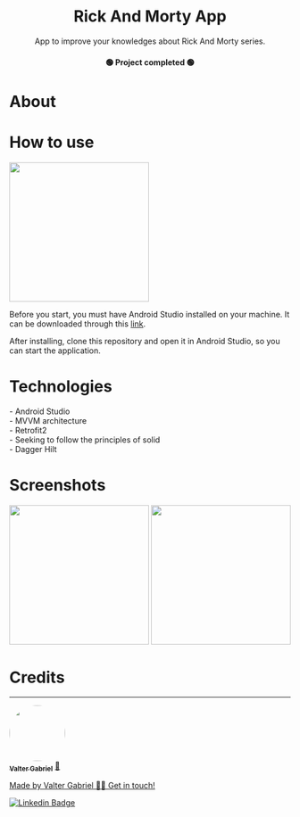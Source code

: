 <h1 align="center">Rick And Morty App</h1>
<p align="center">App to improve your knowledges about Rick And Morty series.</p>
<h4 align="center">
    🟢 Project completed 🟢
</h4>

<h1>About</h1>
<h1>How to use</h1>
<img src="https://i0.wp.com/dfilitto.com.br/wp-content/uploads/2019/04/android-studio-logo.png?fit=800%2C400&ssl=1" width = " 250px"></br>
<p>Before you start, you must have Android Studio installed on your machine. It can be downloaded through this <a href="https://developer.android.com/studio">link</a>.</br>
<p>After installing, clone this repository and open it in Android Studio, so you can start the application.</br>


<h1>Technologies</h1>
- Android Studio</br>
- MVVM architecture</br>
- Retrofit2</br>
- Seeking to follow the principles of solid</br>
- Dagger Hilt</br>


<h1>Screenshots</h1>
<div align="center">
<img src="https://user-images.githubusercontent.com/63808405/207599338-f4270543-1103-4f11-b935-506df1e77fc3.png" width = "250px">
<img src="https://user-images.githubusercontent.com/63808405/207599343-d7e693ef-314b-4e25-8b1b-80500d8ca9c4.png" width = "250px">
  </div>
  

<h1>Credits</h1>

---

<a href="https://www.linkedin.com/in/valter-gabriel">
 <img style="border-radius: 50%;" src="https://user-images.githubusercontent.com/63808405/171045850-84caf881-ee10-4782-9016-ea1682c4731d.jpeg" width="100px;" alt=""/>
 <br />
 <sub><b>Valter Gabriel</b></sub></a> <a href="https://www.linkedin.com/in/valter-gabriel" title="Linkedin">🚀</ a>
 
Made by Valter Gabriel 👋🏽 Get in touch!

[![Linkedin Badge](https://img.shields.io/badge/-Gabriel-blue?style=flat-square&logo=Linkedin&logoColor=white&link=https://www.linkedin.com/in/valter-gabriel/ )](https://www.linkedin.com/in/valter-gabriel/)
